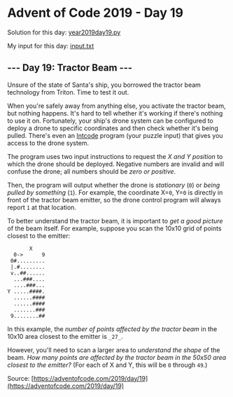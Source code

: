 # Advent of Code 2019 - Day 19

Solution for this day: [year2019day19.py](year2019/day19/year2019day19.py)

My input for this day: [input.txt](year2019/day19/input.txt)

## \--- Day 19: Tractor Beam ---

Unsure of the state of Santa's ship, you borrowed the tractor beam technology
from Triton. Time to test it out.

When you're safely away from anything else, you activate the tractor beam, but
nothing happens. It's hard to tell whether it's working if there's nothing to
use it on. Fortunately, your ship's drone system can be configured to deploy a
drone to specific coordinates and then check whether it's being pulled.
There's even an [Intcode](9) program (your puzzle input) that gives you access
to the drone system.

The program uses two input instructions to request the _X and Y position_ to
which the drone should be deployed. Negative numbers are invalid and will
confuse the drone; all numbers should be _zero or positive_.

Then, the program will output whether the drone is _stationary_ (`0`) or
_being pulled by something_ (`1`). For example, the coordinate X=`0`, Y=`0` is
directly in front of the tractor beam emitter, so the drone control program
will always report `1` at that location.

To better understand the tractor beam, it is important to _get a good picture_
of the beam itself. For example, suppose you scan the 10x10 grid of points
closest to the emitter:

    
    
           X
      0->      9
     0#.........
     |.#........
     v..##......
      ...###....
      ....###...
    Y .....####.
      ......####
      ......####
      .......###
     9........##
    

In this example, the _number of points affected by the tractor beam_ in the
10x10 area closest to the emitter is `_27_`.

However, you'll need to scan a larger area to _understand the shape_ of the
beam. _How many points are affected by the tractor beam in the 50x50 area
closest to the emitter?_ (For each of X and Y, this will be `0` through `49`.)



Source: [https://adventofcode.com/2019/day/19](https://adventofcode.com/2019/day/19)
